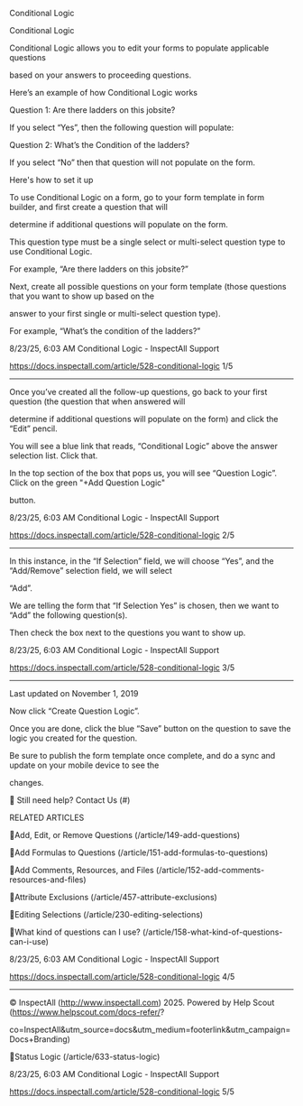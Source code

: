 Conditional Logic

Conditional Logic

Conditional Logic allows you to edit your forms to populate applicable questions

based on your answers to proceeding questions.

Here’s an example of how Conditional Logic works

Question 1:  Are there ladders on this jobsite?

If you select “Yes”, then the following question will populate:

Question 2:  What’s the Condition of the ladders?

If you select “No” then that question will not populate on the form.

Here's how to set it up

To use Conditional Logic on a form, go to your form template in form builder, and first create a question that will

determine if additional questions will populate on the form.

This question type must be a single select or multi-select question type to use Conditional Logic.

For example, “Are there ladders on this jobsite?”

Next, create all possible questions on your form template (those questions that you want to show up based on the

answer to your first single or multi-select question type).

For example, “What’s the condition of the ladders?”

8/23/25, 6:03 AM Conditional Logic - InspectAll Support

https://docs.inspectall.com/article/528-conditional-logic 1/5


---

Once you’ve created all the follow-up questions, go back to your first question (the question that when answered will

determine if additional questions will populate on the form) and click the “Edit” pencil.

You will see a blue link that reads, “Conditional Logic” above the answer selection list. Click that.

In the top section of the box that pops us, you will see “Question Logic”.  Click on the green "+Add Question Logic"

button.

8/23/25, 6:03 AM Conditional Logic - InspectAll Support

https://docs.inspectall.com/article/528-conditional-logic 2/5


---

In this instance, in the “If Selection” field, we will choose “Yes”, and the “Add/Remove” selection field, we will select

“Add”.

We are telling the form that “If Selection Yes” is chosen, then we want to “Add” the following question(s).

Then check the box next to the questions you want to show up.

8/23/25, 6:03 AM Conditional Logic - InspectAll Support

https://docs.inspectall.com/article/528-conditional-logic 3/5


---

Last updated on November 1, 2019

Now click “Create Question Logic”.

Once you are done, click the blue “Save” button on the question to save the logic you created for the question.

Be sure to publish the form template once complete, and do a sync and update on your mobile device to see the

changes.

 Still need help? Contact Us (#)

RELATED ARTICLES

Add, Edit, or Remove Questions (/article/149-add-questions)

Add Formulas to Questions (/article/151-add-formulas-to-questions)

Add Comments, Resources, and Files (/article/152-add-comments-resources-and-files)

Attribute Exclusions (/article/457-attribute-exclusions)

Editing Selections (/article/230-editing-selections)

What kind of questions can I use? (/article/158-what-kind-of-questions-can-i-use)

8/23/25, 6:03 AM Conditional Logic - InspectAll Support

https://docs.inspectall.com/article/528-conditional-logic 4/5


---

© InspectAll (http://www.inspectall.com) 2025. Powered by Help Scout (https://www.helpscout.com/docs-refer/?

co=InspectAll&utm_source=docs&utm_medium=footerlink&utm_campaign=Docs+Branding)

Status Logic (/article/633-status-logic)

8/23/25, 6:03 AM Conditional Logic - InspectAll Support

https://docs.inspectall.com/article/528-conditional-logic 5/5

